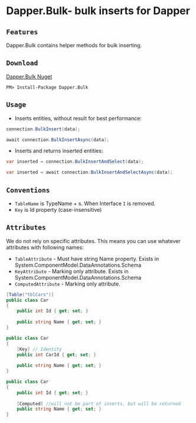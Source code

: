 Dapper.Bulk- bulk inserts for Dapper
===========================================

`Features` 
--------
Dapper.Bulk contains helper methods for bulk inserting.

`Download`
--------
<a href="https://www.nuget.org/packages/Dapper.Bulk/" target="_blank">Dapper.Bulk Nuget</a>
```
PM> Install-Package Dapper.Bulk
```

`Usage` 
-------

* Inserts entities, without result for best performance:

```csharp
connection.BulkInsert(data);
```

```csharp
await connection.BulkInsertAsync(data);
```

* Inserts and returns inserted entities:

```csharp
var inserted = connection.BulkInsertAndSelect(data);
```

```csharp
var inserted = await connection.BulkInsertAndSelectAsync(data);
```

`Conventions` 
-------

* `TableName` is TypeName + s. When Interface `I` is removed.
* `Key` is Id property (case-insensitive)

`Attributes` 
-------

We do not rely on specific attributes. This means you can use whatever attributes with following names:
 
* `TableAttribute` - Must have string Name property. Exists in System.ComponentModel.DataAnnotations.Schema
* `KeyAttribute` - Marking only attribute. Exists in System.ComponentModel.DataAnnotations.Schema
* `ComputedAttribute`  - Marking only attribute.

```csharp
[Table("tblCars")]
public class Car
{
    public int Id { get; set; }
    
    public string Name { get; set; }
}
```

```csharp
public class Car
{
    [Key] // Identity
    public int CarId { get; set; }
    
    public string Name { get; set; }
}
```

```csharp
public class Car
{
    public int Id { get; set; }
    
    [Computed] //will not be part of inserts, but will be returned
    public string Name { get; set; }
}
```
